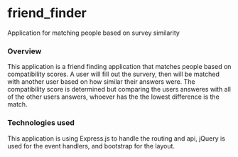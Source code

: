 # friend_finder
Application for matching people based on survey similarity 

### Overview
This application is a friend finding application that matches people based on compatibility scores. A user will fill out the survery, then will be matched with another user based on how similar their answers were. The compatibility score is determined but comparing the users answeres with all of the other users answers, whoever has the the lowest difference is the match.

### Technologies used
This application is using Express.js to handle the routing and api, jQuery is used for the event handlers, and bootstrap for the layout.
